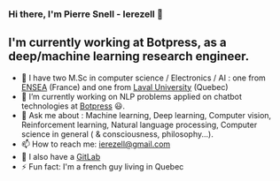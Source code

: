 ### Hi there, I'm Pierre Snell - Ierezell 👋

## I'm currently working at Botpress, as a deep/machine learning research engineer.
- :brain: I have two M.Sc in computer science / Electronics / AI : one from [ENSEA](https://www.ensea.fr/fr) (France) and one from [Laval University](https://www.ulaval.ca/) (Quebec)
- 🔭 I’m currently working on NLP problems applied on chatbot technologies at [Botpress](https://github.com/botpress/botpress) :smiley:. 
- 💬 Ask me about : Machine learning, Deep learning, Computer vision, Reinforcement learning, Natural language processing, Computer science in general ( & consciousness, philosophy...). 
- 📫 How to reach me: ierezell@gmail.com
- :fox_face: I also have a [GitLab](https://gitlab.com/ierezell) 
- ⚡ Fun fact: I'm a french guy living in Quebec

